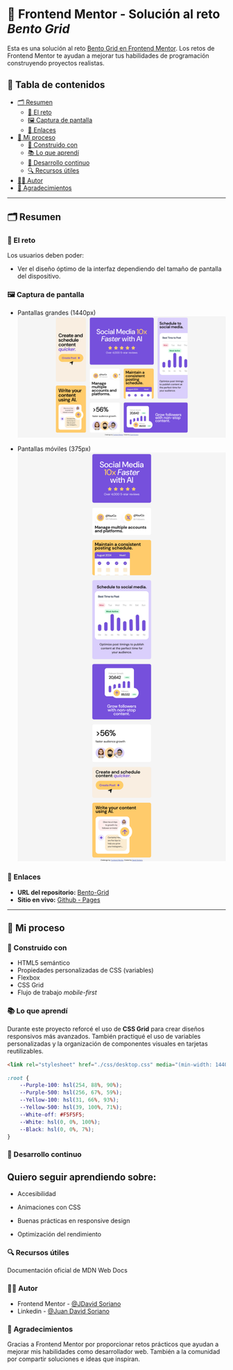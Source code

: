 # 🧩 Frontend Mentor - Solución al reto *Bento Grid*

Esta es una solución al reto [Bento Grid en Frontend Mentor](https://www.frontendmentor.io/challenges/bento-grid-RMydElrlOj). Los retos de Frontend Mentor te ayudan a mejorar tus habilidades de programación construyendo proyectos realistas.

## 📑 Tabla de contenidos

- [🗂 Resumen](#-resumen)
  - [📌 El reto](#-el-reto)
  - [🖼️ Captura de pantalla](#️-captura-de-pantalla)
  - [🔗 Enlaces](#-enlaces)
- [🚀 Mi proceso](#-mi-proceso)
  - [🧱 Construido con](#-construido-con)
  - [📚 Lo que aprendí](#-lo-que-aprendí)
  - [🧠 Desarrollo continuo](#-desarrollo-continuo)
  - [🔍 Recursos útiles](#-recursos-útiles)
- [👨‍💻 Autor](#-autor)
- [🙏 Agradecimientos](#-agradecimientos)

---

## 🗂 Resumen

### 📌 El reto

Los usuarios deben poder:

- Ver el diseño óptimo de la interfaz dependiendo del tamaño de pantalla del dispositivo.

### 🖼️ Captura de pantalla

- Pantallas grandes (1440px)  
  ![](./design/Solution-Laptop.png)

- Pantallas móviles (375px)  
  ![](./design/Solution-Mobile.png)

### 🔗 Enlaces

- **URL del repositorio:** [Bento-Grid](https://github.com/David-Soriano/bento-grid)
- **Sitio en vivo:** [Github - Pages](https://david-soriano.github.io/bento-grid/)

---

## 🚀 Mi proceso

### 🧱 Construido con

- HTML5 semántico
- Propiedades personalizadas de CSS (variables)
- Flexbox
- CSS Grid
- Flujo de trabajo *mobile-first*

### 📚 Lo que aprendí

Durante este proyecto reforcé el uso de **CSS Grid** para crear diseños responsivos más avanzados. También practiqué el uso de variables personalizadas y la organización de componentes visuales en tarjetas reutilizables.
```html
<link rel="stylesheet" href="./css/desktop.css" media="(min-width: 1440px)">
```
```css
:root {
    --Purple-100: hsl(254, 88%, 90%);
    --Purple-500: hsl(256, 67%, 59%);
    --Yellow-100: hsl(31, 66%, 93%);
    --Yellow-500: hsl(39, 100%, 71%);
    --White-off: #F5F5F5;
    --White: hsl(0, 0%, 100%);
    --Black: hsl(0, 0%, 7%);
}
```
### 🧠 Desarrollo continuo
## Quiero seguir aprendiendo sobre:

- Accesibilidad

- Animaciones con CSS

- Buenas prácticas en responsive design

- Optimización del rendimiento

### 🔍 Recursos útiles

Documentación oficial de MDN Web Docs

### 👨‍💻 Autor
- Frontend Mentor - [@JDavid Soriano](https://www.frontendmentor.io/profile/David-Soriano)
- Linkedin - [@Juan David Soriano](https://www.linkedin.com/in/david-soriano-soft/)

### 🙏 Agradecimientos
Gracias a Frontend Mentor por proporcionar retos prácticos que ayudan a mejorar mis habilidades como desarrollador web. También a la comunidad por compartir soluciones e ideas que inspiran.
